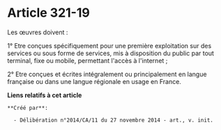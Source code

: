 # Article 321-19

Les œuvres doivent : 

1° Etre conçues spécifiquement pour une première exploitation sur des services ou sous forme de services, mis à disposition
du public par tout terminal, fixe ou mobile, permettant l'accès à l'internet ; 

2° Etre conçues et écrites intégralement ou principalement en langue française ou dans une langue régionale en usage en
France.

**Liens relatifs à cet article**

	**Créé par**:

	  - Délibération n°2014/CA/11 du 27 novembre 2014 - art., v. init.
